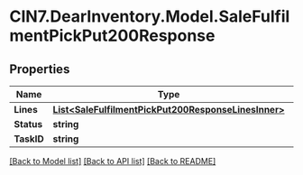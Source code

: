 # CIN7.DearInventory.Model.SaleFulfilmentPickPut200Response

## Properties

| Name       | Type                                                                                                        | Description | Notes      |
| ---------- | ----------------------------------------------------------------------------------------------------------- | ----------- | ---------- |
| **Lines**  | [**List&lt;SaleFulfilmentPickPut200ResponseLinesInner&gt;**](SaleFulfilmentPickPut200ResponseLinesInner.md) |             | [optional] |
| **Status** | **string**                                                                                                  |             | [optional] |
| **TaskID** | **string**                                                                                                  |             | [optional] |

[[Back to Model list]](../README.md#documentation-for-models) [[Back to API list]](../README.md#documentation-for-api-endpoints) [[Back to README]](../README.md)
